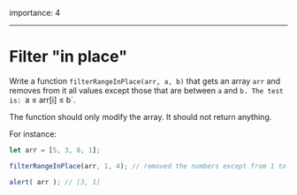importance: 4

---

# Filter "in place"

Write a function `filterRangeInPlace(arr, a, b)` that gets an array `arr` and removes from it all values except those that are between `a` and `b. The test is: `a ≤ arr[i] ≤ b`. 

The function should only modify the array. It should not return anything.

For instance:
```js
let arr = [5, 3, 8, 1];

filterRangeInPlace(arr, 1, 4); // removed the numbers except from 1 to 4

alert( arr ); // [3, 1]
```

